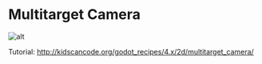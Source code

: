 # Multitarget Camera

![alt](http://kidscancode.org/godot_recipes/4.x/img/)

Tutorial:
http://kidscancode.org/godot_recipes/4.x/2d/multitarget_camera/
